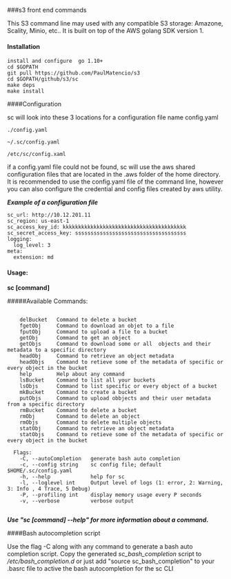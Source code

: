 ###s3  front end commands

This S3 command line may used with any compatible S3 storage: Amazone, Scality, Minio, etc..
It is built on top of the AWS golang SDK version 1. 

####  Installation

~~~~
install and configure  go 1.10+
cd $GOPATH
git pull https://github.com/PaulMatencio/s3
cd $GOPATH/github/s3/sc
make deps
make install
~~~~

####Configuration 

sc will look into these 3 locations for a configuration file name config.yaml

`./config.yaml`

`~/.sc/config.yaml`

`/etc/sc/config.xaml`

if a config.yaml file could not be found, sc will use the aws shared configuration 
files that are located in the .aws folder of the home directory. It is recommended to use the 
config.yaml file of the command line, however you can also configure the credential and
config files created by aws utility. 

***Example of a configuration file***
~~~~
sc_url: http://10.12.201.11
sc_region: us-east-1
sc_access_key_id: kkkkkkkkkkkkkkkkkkkkkkkkkkkkkkkkkkkkkkkk
sc_secret_access_key: ssssssssssssssssssssssssssssssssssss
logging:
  log_level: 3   
meta:
  extension: md
~~~~

#### Usage:
  
  **sc [command]**

#####Available Commands:

~~~~

    delBucket   Command to delete a bucket
    fgetObj     Command to download an objet to a file
    fputObj     Command to upload a file to a bucket
    getObj      Command to get an object
    getObjs     Command to download some or all  objects and their metadata to a specific directory
    headObj     Command to retrieve an object metadata
    headObjs    Command to retieve some of the metadata of specific or every object in the bucket
    help        Help about any command
    lsBucket    Command to list all your buckets
    lsObjs      Command to list specific or every object of a bucket
    mkBucket    Command to create a bucket
    putObjs     Command to upload obbjects and their user metadata from a specific directory
    rmBucket    Command to delete a bucket
    rmObj       Command to delete an object
    rmObjs      Command to delete multiple objects
    statObj     Command to retrieve an object metadata
    statObjs    Command to retieve some of the metadata of specific or every object in the bucket
  
  Flags:
    -C, --autoCompletion   generate bash auto completion
    -c, --config string    sc config file; default $HOME/.sc/config.yaml
    -h, --help             help for sc
    -l, --loglevel int     Output level of logs (1: error, 2: Warning, 3: Info , 4 Trace, 5 Debug)
    -P, --profiling int    display memory usage every P seconds
    -v, --verbose          verbose output
    
~~~~
***Use "sc [command] --help" for more information about a command.***

####Bash autocompletion script

Use the flag -C along with any command to generate a bash auto completion script.
 Copy the generated _sc_bash_completion_ script to _/etc/bash_completion.d_ or 
 just add "source sc_bash_completion" to your .basrc file to active the bash autocompletion
 for the sc CLI

